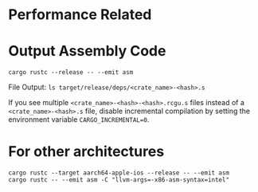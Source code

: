 # Performance Related

# Output Assembly Code

```shell
cargo rustc --release -- --emit asm
```

File Output: `ls target/release/deps/<crate_name>-<hash>.s`

If you see multiple `<crate_name>-<hash>-<hash>.rcgu.s` files instead of a `<crate_name>-<hash>.s` file, disable incremental compilation by setting the environment variable `CARGO_INCREMENTAL=0`.

# For other architectures

```shell
cargo rustc --target aarch64-apple-ios --release -- --emit asm
cargo rustc -- --emit asm -C "llvm-args=-x86-asm-syntax=intel"
```